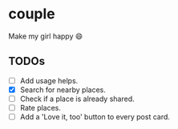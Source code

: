 # couple
Make my girl happy :smile:

## TODOs
 - [ ] Add usage helps.
 - [x] Search for nearby places.
 - [ ] Check if a place is already shared.
 - [ ] Rate places.
 - [ ] Add a 'Love it, too' button to every post card.
